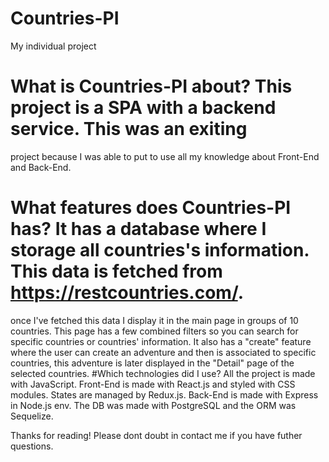 # Countries-PI
My individual project 

# What is Countries-PI about? This project is a SPA with a backend service. This was an exiting 
  project because I was able to put to use all my knowledge about Front-End and Back-End. 
# What features does Countries-PI has?  It has a database where I storage all countries's information. This data is fetched from https://restcountries.com/.
  once I've fetched this data I display it in the main page in groups of 10 countries. This page has a few combined filters so you can search for specific countries 
  or countries' information. It also has a "create" feature where the user can create an adventure and then is associated to specific countries, this adventure is 
  later displayed in the "Detail" page of the selected countries.
 #Which technologies did I use? All the project is made with JavaScript. Front-End is made with React.js and styled with CSS modules. States are managed by Redux.js.
                                Back-End is made with Express in Node.js env. The DB was made with PostgreSQL and the ORM was Sequelize.
                                
Thanks for reading! Please dont doubt in contact me if you have futher questions.
   

